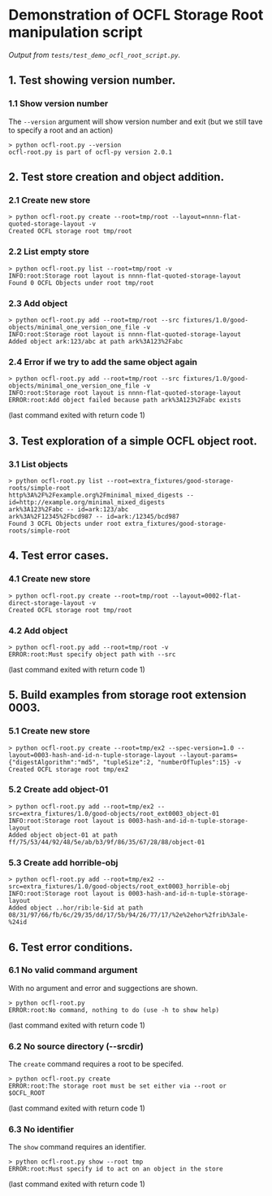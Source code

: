 # Demonstration of OCFL Storage Root manipulation script

_Output from `tests/test_demo_ocfl_root_script.py`._

## 1. Test showing version number.

### 1.1 Show version number

The `--version` argument will show version number and exit (but we still tave to specify a root and an action)

```
> python ocfl-root.py --version
ocfl-root.py is part of ocfl-py version 2.0.1
```


## 2. Test store creation and object addition.

### 2.1 Create new store

```
> python ocfl-root.py create --root=tmp/root --layout=nnnn-flat-quoted-storage-layout -v
Created OCFL storage root tmp/root
```


### 2.2 List empty store

```
> python ocfl-root.py list --root=tmp/root -v
INFO:root:Storage root layout is nnnn-flat-quoted-storage-layout
Found 0 OCFL Objects under root tmp/root
```


### 2.3 Add object

```
> python ocfl-root.py add --root=tmp/root --src fixtures/1.0/good-objects/minimal_one_version_one_file -v
INFO:root:Storage root layout is nnnn-flat-quoted-storage-layout
Added object ark:123/abc at path ark%3A123%2Fabc
```


### 2.4 Error if we try to add the same object again

```
> python ocfl-root.py add --root=tmp/root --src fixtures/1.0/good-objects/minimal_one_version_one_file -v
INFO:root:Storage root layout is nnnn-flat-quoted-storage-layout
ERROR:root:Add object failed because path ark%3A123%2Fabc exists
```

(last command exited with return code 1)


## 3. Test exploration of a simple OCFL object root.

### 3.1 List objects

```
> python ocfl-root.py list --root=extra_fixtures/good-storage-roots/simple-root
http%3A%2F%2Fexample.org%2Fminimal_mixed_digests -- id=http://example.org/minimal_mixed_digests
ark%3A123%2Fabc -- id=ark:123/abc
ark%3A%2F12345%2Fbcd987 -- id=ark:/12345/bcd987
Found 3 OCFL Objects under root extra_fixtures/good-storage-roots/simple-root
```


## 4. Test error cases.

### 4.1 Create new store

```
> python ocfl-root.py create --root=tmp/root --layout=0002-flat-direct-storage-layout -v
Created OCFL storage root tmp/root
```


### 4.2 Add object

```
> python ocfl-root.py add --root=tmp/root -v
ERROR:root:Must specify object path with --src
```

(last command exited with return code 1)


## 5. Build examples from storage root extension 0003.

### 5.1 Create new store

```
> python ocfl-root.py create --root=tmp/ex2 --spec-version=1.0 --layout=0003-hash-and-id-n-tuple-storage-layout --layout-params={"digestAlgorithm":"md5", "tupleSize":2, "numberOfTuples":15} -v
Created OCFL storage root tmp/ex2
```


### 5.2 Create add object-01

```
> python ocfl-root.py add --root=tmp/ex2 --src=extra_fixtures/1.0/good-objects/root_ext0003_object-01
INFO:root:Storage root layout is 0003-hash-and-id-n-tuple-storage-layout
Added object object-01 at path ff/75/53/44/92/48/5e/ab/b3/9f/86/35/67/28/88/object-01
```


### 5.3 Create add horrible-obj

```
> python ocfl-root.py add --root=tmp/ex2 --src=extra_fixtures/1.0/good-objects/root_ext0003_horrible-obj
INFO:root:Storage root layout is 0003-hash-and-id-n-tuple-storage-layout
Added object ..hor/rib:le-$id at path 08/31/97/66/fb/6c/29/35/dd/17/5b/94/26/77/17/%2e%2ehor%2frib%3ale-%24id
```


## 6. Test error conditions.

### 6.1 No valid command argument

With no argument and error and suggections are shown.

```
> python ocfl-root.py
ERROR:root:No command, nothing to do (use -h to show help)
```

(last command exited with return code 1)


### 6.2 No source directory (--srcdir)

The `create` command requires a root to be specifed.

```
> python ocfl-root.py create
ERROR:root:The storage root must be set either via --root or $OCFL_ROOT
```

(last command exited with return code 1)


### 6.3 No identifier

The `show` command requires an identifier.

```
> python ocfl-root.py show --root tmp
ERROR:root:Must specify id to act on an object in the store
```

(last command exited with return code 1)

